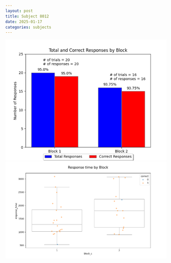 ```yaml
---
layout: post
title: Subject 8012
date: 2025-01-17
categories: subjects
---
```


![](data/8012/run-1/8012_ATS_responses.png)
![](data/8012/run-1/8012_ATS_rt.png)
